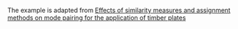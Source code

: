 The example is adapted from [Effects of similarity measures and assignment methods on mode pairing for the application of timber plates](https://www.researchgate.net/publication/393077775_Effects_of_similarity_measures_and_assignment_methods_on_mode_pairing_for_the_application_of_timber_plates)
